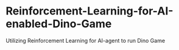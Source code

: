 # Reinforcement-Learning-for-AI-enabled-Dino-Game
Utilizing Reinforcement Learning for AI-agent to run Dino Game
